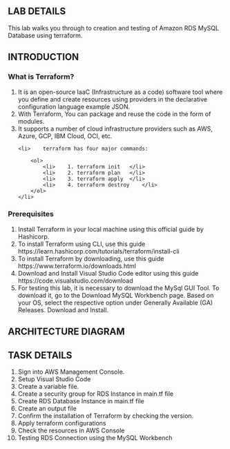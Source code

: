 <H2> LAB DETAILS </h2>


This lab walks you through to creation and testing of Amazon RDS MySQL Database using terraform. 

<H2> INTRODUCTION </h2>
<h3> What is Terraform? </h3>

<ol>			
	<li>	It is an open-source IaaC (Infrastructure as a code) software tool where you define and create resources using providers in the declarative configuration language example JSON.	</li>
	<li>	With Terraform, You can package and reuse the code in the form of modules.	</li>
	<li>	It supports a number of cloud infrastructure providers such as AWS, Azure, GCP, IBM Cloud, OCI, etc. 	</li>
	
	<li>	terraform has four major commands:	
			
		<ol>		
			<li>	1. terraform init 	</li>
			<li>	2. terraform plan 	</li>
			<li>	3. terraform apply 	</li>
			<li>	4. terraform destroy	</li>
		</ol>		
	</li>
</ol>			


			

<h3> Prerequisites </h3>

<ol>			
	<li>	Install Terraform in your local machine using this official guide by Hashicorp. 	</li>
	<li>	To install Terraform using CLI, use this guide https://learn.hashicorp.com/tutorials/terraform/install-cli 	</li>
	<li>	To install Terraform by downloading, use this guide https://www.terraform.io/downloads.html 	</li>
	<li>	Download and Install Visual Studio Code editor using this guide https://code.visualstudio.com/download 	</li>
	<li>	For testing this lab, it is necessary to download the MySql GUI Tool. To download it, go to the Download MySQL Workbench page. Based on your OS, select the respective option under Generally Available (GA) Releases. Download and Install. </li>
			
</ol>			


<H2> ARCHITECTURE DIAGRAM </h2>





<h2> TASK DETAILS </h2>

<ol>			
	<li>	Sign into AWS Management Console.	</li>
	<li>	Setup Visual Studio Code	</li>
	<li>	Create a variable file.	</li>
	<li>	Create a security group for RDS Instance in main.tf file	</li>
	<li>	Create RDS Database Instance in main.tf file	</li>
	<li>	Create an output file	</li>
	<li>	Confirm the installation of Terraform by checking the version.	</li>
	<li>	Apply terraform configurations	</li>
	<li>	Check the resources in AWS Console	</li>
	<li>	Testing RDS Connection using the MySQL Workbench	</li>
			
</ol>			
		

  



